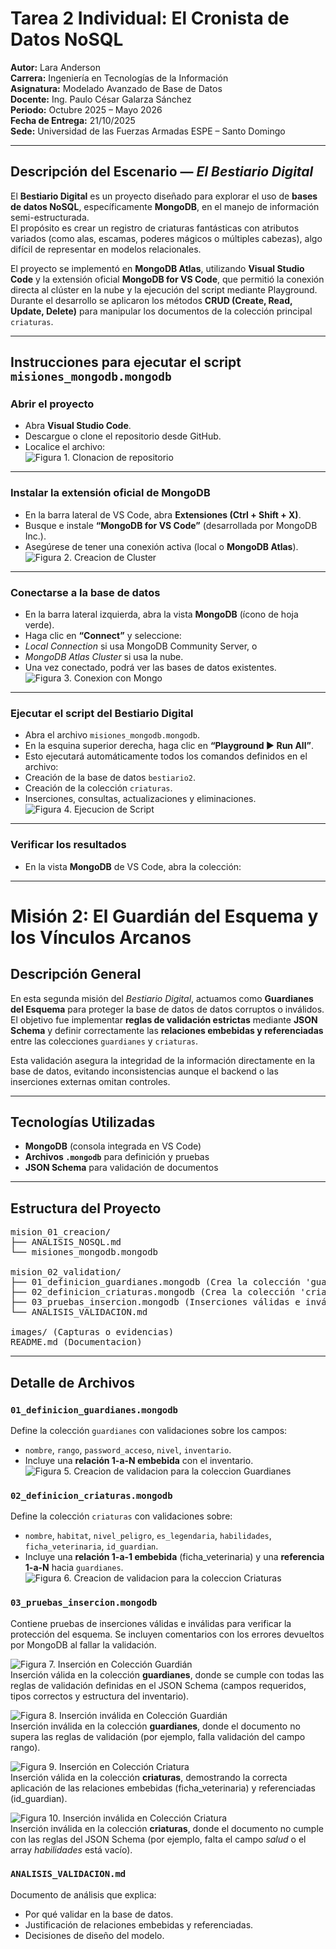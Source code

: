 # Tarea 2 Individual: El Cronista de Datos NoSQL

**Autor:** Lara Anderson  
**Carrera:** Ingeniería en Tecnologías de la Información  
**Asignatura:** Modelado Avanzado de Base de Datos  
**Docente:** Ing. Paulo César Galarza Sánchez  
**Periodo:** Octubre 2025 – Mayo 2026  
**Fecha de Entrega:** 21/10/2025  
**Sede:** Universidad de las Fuerzas Armadas ESPE – Santo Domingo  

---

## Descripción del Escenario — *El Bestiario Digital*

El **Bestiario Digital** es un proyecto diseñado para explorar el uso de **bases de datos NoSQL**, específicamente **MongoDB**, en el manejo de información semi-estructurada.  
El propósito es crear un registro de criaturas fantásticas con atributos variados (como alas, escamas, poderes mágicos o múltiples cabezas), algo difícil de representar en modelos relacionales.

El proyecto se implementó en **MongoDB Atlas**, utilizando **Visual Studio Code** y la extensión oficial **MongoDB for VS Code**, que permitió la conexión directa al clúster en la nube y la ejecución del script mediante Playground.  
Durante el desarrollo se aplicaron los métodos **CRUD (Create, Read, Update, Delete)** para manipular los documentos de la colección principal `criaturas`.

---

## Instrucciones para ejecutar el script `misiones_mongodb.mongodb`

### Abrir el proyecto
- Abra **Visual Studio Code**.  
- Descargue o clone el repositorio desde GitHub.  
- Localice el archivo:  
![Figura 1. Clonacion de repositorio](./images/Clonacion%20del%20repositorio%20de%20Github.png)
---

### Instalar la extensión oficial de MongoDB
- En la barra lateral de VS Code, abra **Extensiones (Ctrl + Shift + X)**.  
- Busque e instale **“MongoDB for VS Code”** (desarrollada por MongoDB Inc.).  
- Asegúrese de tener una conexión activa (local o **MongoDB Atlas**).
![Figura 2. Creacion de Cluster](./images/Creacion%20de%20cluster.png)
---

### Conectarse a la base de datos
- En la barra lateral izquierda, abra la vista **MongoDB** (ícono de hoja verde).  
- Haga clic en **“Connect”** y seleccione:  
- *Local Connection* si usa MongoDB Community Server, o  
- *MongoDB Atlas Cluster* si usa la nube.  
- Una vez conectado, podrá ver las bases de datos existentes.  
![Figura 3. Conexion con Mongo](./images/Conexion%20Mongo%20VSC.png)
---

### Ejecutar el script del Bestiario Digital
- Abra el archivo `misiones_mongodb.mongodb`.  
- En la esquina superior derecha, haga clic en **“Playground ▶️ Run All”**.  
- Esto ejecutará automáticamente todos los comandos definidos en el archivo:
- Creación de la base de datos `bestiario2`.  
- Creación de la colección `criaturas`.  
- Inserciones, consultas, actualizaciones y eliminaciones.
![Figura 4. Ejecucion de Script](./images/Ejecucion%20Script.png)
---

### Verificar los resultados
- En la vista **MongoDB** de VS Code, abra la colección:  
---

# Misión 2: El Guardián del Esquema y los Vínculos Arcanos

## Descripción General
En esta segunda misión del *Bestiario Digital*, actuamos como **Guardianes del Esquema** para proteger la base de datos de datos corruptos o inválidos.  
El objetivo fue implementar **reglas de validación estrictas** mediante **JSON Schema** y definir correctamente las **relaciones embebidas y referenciadas** entre las colecciones `guardianes` y `criaturas`.

Esta validación asegura la integridad de la información directamente en la base de datos, evitando inconsistencias aunque el backend o las inserciones externas omitan controles.

---

## Tecnologías Utilizadas
- **MongoDB** (consola integrada en VS Code)
- **Archivos `.mongodb`** para definición y pruebas
- **JSON Schema** para validación de documentos

---

## Estructura del Proyecto

<pre>
mision_01_creacion/
├── ANALISIS_NOSQL.md
└── misiones_mongodb.mongodb

mision_02_validation/
├── 01_definicion_guardianes.mongodb (Crea la colección 'guardianes' con validaciones y esquema JSON)
├── 02_definicion_criaturas.mongodb (Crea la colección 'criaturas' con validaciones y relaciones)
├── 03_pruebas_insercion.mongodb (Inserciones válidas e inválidas para probar la integridad del esquema)
└── ANALISIS_VALIDACION.md

images/ (Capturas o evidencias)
README.md (Documentacion)
</pre>

---

## Detalle de Archivos

### `01_definicion_guardianes.mongodb`
Define la colección `guardianes` con validaciones sobre los campos:
- `nombre`, `rango`, `password_acceso`, `nivel`, `inventario`.
- Incluye una **relación 1-a-N embebida** con el inventario.
![Figura 5. Creacion de validacion para la coleccion Guardianes](./images/guardianes.png)

### `02_definicion_criaturas.mongodb`
Define la colección `criaturas` con validaciones sobre:
- `nombre`, `habitat`, `nivel_peligro`, `es_legendaria`, `habilidades`, `ficha_veterinaria`, `id_guardian`.
- Incluye una **relación 1-a-1 embebida** (ficha_veterinaria) y una **referencia 1-a-N** hacia `guardianes`.
![Figura 6. Creacion de validacion para la coleccion Criaturas](./images/criaturas.png)

### `03_pruebas_insercion.mongodb`
Contiene pruebas de inserciones válidas e inválidas para verificar la protección del esquema.
Se incluyen comentarios con los errores devueltos por MongoDB al fallar la validación.

![Figura 7. Inserción en Colección Guardián](./images/validaGuardian.png)  
Inserción válida en la colección **guardianes**, donde se cumple con todas las reglas de validación definidas en el JSON Schema (campos requeridos, tipos correctos y estructura del inventario).

![Figura 8. Inserción inválida en Colección Guardián](./images/invalidaGuardian.png)  
Inserción inválida en la colección **guardianes**, donde el documento no supera las reglas de validación (por ejemplo, falla validación del campo rango).

![Figura 9. Inserción en Colección Criatura](./images/validacriaturas.png)  
Inserción válida en la colección **criaturas**, demostrando la correcta aplicación de las relaciones embebidas (ficha_veterinaria) y referenciadas (id_guardian).

![Figura 10. Inserción inválida en Colección Criatura](./images/invalidaCriaturas.png)  
Inserción inválida en la colección **criaturas**, donde el documento no cumple con las reglas del JSON Schema (por ejemplo, falta el campo *salud* o el array *habilidades* está vacío).

### `ANALISIS_VALIDACION.md`
Documento de análisis que explica:
- Por qué validar en la base de datos.
- Justificación de relaciones embebidas y referenciadas.
- Decisiones de diseño del modelo.
